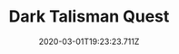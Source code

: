 ---
templateKey: blog-post
featuredpost: false
date: 2020-03-01T19:23:23.711Z
featuredimage: /img/quest_bg2.png
imgBg: quest_bg2
title: Dark Talisman Quest
description: The Wizard asked me to retrieve the magic ink from his ex-wife's house... but to gain access I'll need a dark talisman. Enter the sewer and ask Krobus about the dark talisman.
reward: Witch's Swamp
tags:
  - Complete
  - Community Center/Joja Warehouse
  - Railroad
  - Wizard
  - Krobus
  - Mutant Bug Lair
  - Dark Talisman
  - Witch's Swamp
  - event
  - quest
---